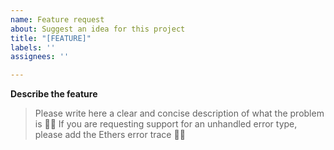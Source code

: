 ```yaml
---
name: Feature request
about: Suggest an idea for this project
title: "[FEATURE]"
labels: ''
assignees: ''

---
```


**Describe the feature**

> Please write here a clear and concise description of what the problem is ✍🏻
> If you are requesting support for an unhandled error type, please add the Ethers error trace 🙏🏻
